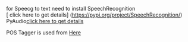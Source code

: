for Speecg to text need to install
SpeechRecognition  
[ click here to get details] (https://pypi.org/project/SpeechRecognition/)
PyAudio[click here to get details](https://pypi.org/project/PyAudio/)

POS Tagger is used from [Here](https://github.com/sagarABTwain/Bangla-Language-Tool-Kit)
